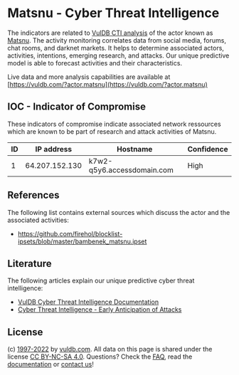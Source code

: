 # Matsnu - Cyber Threat Intelligence

The indicators are related to [VulDB CTI analysis](https://vuldb.com/?kb.cti) of the actor known as [Matsnu](https://vuldb.com/?actor.matsnu). The activity monitoring correlates data from social media, forums, chat rooms, and darknet markets. It helps to determine associated actors, activities, intentions, emerging research, and attacks. Our unique predictive model is able to forecast activities and their characteristics.

Live data and more analysis capabilities are available at [https://vuldb.com/?actor.matsnu](https://vuldb.com/?actor.matsnu)

## IOC - Indicator of Compromise

These indicators of compromise indicate associated network ressources which are known to be part of research and attack activities of Matsnu.

ID | IP address | Hostname | Confidence
-- | ---------- | -------- | ----------
1 | 64.207.152.130 | k7w2-q5y6.accessdomain.com | High

## References

The following list contains external sources which discuss the actor and the associated activities:

* https://github.com/firehol/blocklist-ipsets/blob/master/bambenek_matsnu.ipset

## Literature

The following articles explain our unique predictive cyber threat intelligence:

* [VulDB Cyber Threat Intelligence Documentation](https://vuldb.com/?kb.cti)
* [Cyber Threat Intelligence - Early Anticipation of Attacks](https://www.scip.ch/en/?labs.20201022)

## License

(c) [1997-2022](https://vuldb.com/?kb.changelog) by [vuldb.com](https://vuldb.com/?kb.about). All data on this page is shared under the license [CC BY-NC-SA 4.0](https://creativecommons.org/licenses/by-nc-sa/4.0/). Questions? Check the [FAQ](https://vuldb.com/?kb.faq), read the [documentation](https://vuldb.com/?kb) or [contact us](https://vuldb.com/?contact)!
